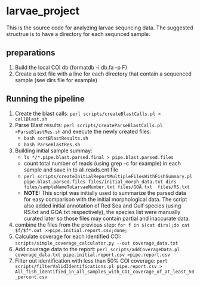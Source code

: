 # larvae_project
This is the source code for analyzing larvae sequncing data.
The suggested structrue is to have a directory for each sequnced sample.

## preparations
1. Build the local COI db (formatdb -i db.fa -p F)
2. Create a text file with a line for each directory that contain a sequenced sample (see dirs file for example)  

## Running the pipeline
1. Create the blast calls:
 `perl scripts/createBlastCalls.pl > callBlast.sh` 
2. Parse Blast results:
 `perl scripts/createParseBlastCalls.pl >ParseBlastRes.sh` and execute the newly created files:
   *  `bash sortBlastResults.sh`
   *  `bash ParseBlastRes.sh`
3. Building initial sample summay:
   * `ls */*.pipe.blast.parsed.final > pipe.blast.parsed.files`
   * count total number of reads (using grep -c for example) in each sample and save in to all.reads.cnt file
   * `perl scripts/createInitialReportMultipleFilesWithFishSummary.pl pipe.blast.parsed.files files/initial_morph_data.txt dirs files/sampleNameToLarvaeNumber.txt files/GOA.txt  files/RS.txt` 
   *  **NOTE:** This script was initially used to summarize the parsed data for easy comparison with the initial morphological data.
    The script also added initial annotation of Red Sea and Gulf species (using RS.txt and GOA.txt respectively), the species list were manually curated later so those files may contain partial and inaccurate data.
 4. combine the files from the previous step: `for f in $(cat dirs);do cat $f/$f*.out >>pipe.initial.report.csv;done;`
 5. Calculate coverage for each identified COI: `scripts/simple_coverage_calculator.py --out coverage_data.txt`
6. Add coverage data to the report:
	 `perl scripts/addCoverageData.pl coverage_data.txt pipe.initial.report.csv >pipe.report.csv`
7. Filter out identification with less than 50% COI coverage:
	`perl scripts/filterValidIdentifications.pl pipe.report.csv > All_fish_identified_in_all_samples_with_COI_coverage_of_at_least_50_percent.csv`
